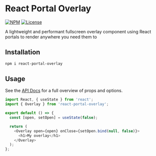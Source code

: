 # React Portal Overlay

[![NPM](https://img.shields.io/npm/v/react-portal-overlay)](https://www.npmjs.com/package/react-portal-overlay) [![License](https://img.shields.io/npm/l/react-portal-overlay)](https://github.com/seaneking/react-portal-overlay/blob/master/LICENSE.md)

A lightweight and performant fullscreen overlay component using React portals to render anywhere you need them to

## Installation

```sh
npm i react-portal-overlay
```

## Usage

See the [API Docs](https://madeleineostoja.github.io/react-portal-overlay/) for a full overview of props and options.

```js
import React, { useState } from 'react';
import { Overlay } from 'react-portal-overlay';

export default () => {
  const [open, setOpen] = useState(false);

  return (
    <Overlay open={open} onClose={setOpen.bind(null, false)}>
      <h1>My overlay</h1>
    </Overlay>
  );
};
```
